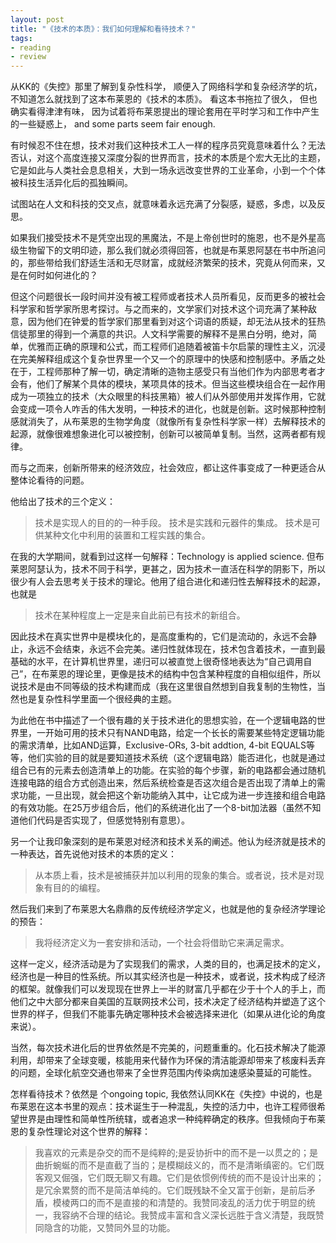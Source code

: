```yaml
---
layout: post
title: "《技术的本质》：我们如何理解和看待技术？"
tags:
- reading
- review
---
```


从KK的《失控》那里了解到复杂性科学， 顺便入了网络科学和复杂经济学的坑， 不知道怎么就找到了这本布莱恩的《技术的本质》。 看这本书拖拉了很久， 但也确实看得津津有味， 因为试着将布莱恩提出的理论套用在平时学习和工作中产生的一些疑惑上， and some parts seem fair enough.  

有时候忍不住在想，技术对我们这种技术工人一样的程序员究竟意味着什么？无法否认，对这个高度连接又深度分裂的世界而言，技术的本质是个宏大无比的主题，它是如此与人类社会息息相关，大到一场永远改变世界的工业革命，小到一个个体被科技生活异化后的孤独瞬间。

试图站在人文和科技的交叉点，就意味着永远充满了分裂感，疑惑，多虑，以及反思。

如果我们接受技术不是凭空出现的黑魔法，不是上帝创世时的施恩，也不是外星高级生物留下的文明印迹，那么我们就必须得回答，也就是布莱恩阿瑟在书中所追问的，那些带给我们舒适生活和无尽财富，成就经济繁荣的技术，究竟从何而来，又是在何时如何进化的？

但这个问题很长一段时间并没有被工程师或者技术人员所看见，反而更多的被社会科学家和哲学家所思考探讨。与之而来的，文学家们对技术这个词充满了某种敌意，因为他们在钟爱的哲学家们那里看到对这个词语的质疑，却无法从技术的狂热信徒那里的得到一个满意的共识。人文科学需要的解释不是黑白分明，绝对，简单，优雅而正确的原理和公式，而工程师们追随着被笛卡尔启蒙的理性主义，沉浸在完美解释组成这个复杂世界里一个又一个的原理中的快感和控制感中。矛盾之处在于，工程师那种了解一切，确定清晰的造物主感受只有当他们作为内部思考者才会有，他们了解某个具体的模块，某项具体的技术。但当这些模块组合在一起作用成为一项独立的技术（大众眼里的科技黑箱）被人们从外部使用并发挥作用，它就会变成一项令人咋舌的伟大发明，一种技术的进化，也就是创新。这时候那种控制感就消失了，从布莱恩的生物学角度（就像所有复杂性科学家一样）去解释技术的起源，就像很难想象进化可以被控制，创新可以被简单复制。当然，这两者都有规律。

而与之而来，创新所带来的经济效应，社会效应，都让这件事变成了一种更适合从整体论看待的问题。

他给出了技术的三个定义：

> 技术是实现人的目的的一种手段。
> 技术是实践和元器件的集成。
> 技术是可供某种文化中利用的装置和工程实践的集合。

在我的大学期间，就看到过这样一句解释：Technology is applied science. 但布莱恩阿瑟认为，技术不同于科学，更甚之，因为技术一直活在科学的阴影下，所以很少有人会去思考关于技术的理论。他用了组合进化和递归性去解释技术的起源，也就是

> 技术在某种程度上一定是来自此前已有技术的新组合。

因此技术在真实世界中是模块化的，是高度重构的，它们是流动的，永远不会静止，永远不会结束，永远不会完美。递归性就体现在，技术包含着技术，一直到最基础的水平，在计算机世界里，递归可以被直觉上很奇怪地表达为“自己调用自己”，在布莱恩的理论里，更像是技术的结构中包含某种程度的自相似组件，所以说技术是由不同等级的技术构建而成（我在这里很自然想到自我复制的生物性，当然也是复杂性科学里面一个很经典的主题。

为此他在书中描述了一个很有趣的关于技术进化的思想实验，在一个逻辑电路的世界里，一开始可用的技术只有NAND电路，给定一个长长的需要某些特定逻辑功能的需求清单，比如AND运算，Exclusive-ORs, 3-bit addtion, 4-bit EQUALS等等，他们实验的目的就是要知道技术系统（这个逻辑电路）能否进化，也就是通过组合已有的元素去创造清单上的功能。在实验的每个步骤，新的电路都会通过随机连接电路的组合方式创造出来，然后系统检查是否这次组合是否出现了清单上的需求功能，一旦出现，就会把这个新功能纳入其中，让它成为进一步连接和组合电路的有效功能。在25万步组合后，他们的系统进化出了一个8-bit加法器（虽然不知道他们代码是否实现了，但感觉特别有意思）。

另一个让我印象深刻的是布莱恩对经济和技术关系的阐述。他认为经济就是技术的一种表达，首先说他对技术的本质的定义：

> 从本质上看，技术是被捕获并加以利用的现象的集合。或者说，技术是对现象有目的的编程。

然后我们来到了布莱恩大名鼎鼎的反传统经济学定义，也就是他的复杂经济学理论的预告：

> 我将经济定义为一套安排和活动，一个社会将借助它来满足需求。

这样一定义，经济活动是为了实现我们的需求，人类的目的，也满足技术的定义，经济也是一种目的性系统。所以其实经济也是一种技术，或者说，技术构成了经济的框架。就像我们可以发现现在世界上一半的财富几乎都在少于十个人的手上，而他们之中大部分都来自美国的互联网技术公司，技术决定了经济结构并塑造了这个世界的样子，但我们不能事先确定哪种技术会被选择来进化（如果从进化论的角度来说）。

当然，每次技术进化后的世界依然是不完美的，问题重重的。化石技术解决了能源利用，却带来了全球变暖，核能用来代替作为环保的清洁能源却带来了核废料丢弃的问题，全球化航空交通也带来了全世界范围内传染病加速感染蔓延的可能性。

怎样看待技术？依然是 个ongoing topic, 我依然认同KK在《失控》中说的，也是布莱恩在这本书里的观点：技术诞生于一种混乱，失控的活力中，也许工程师很希望世界是由理性和简单性所统辖，或者追求一种纯粹确定的秩序。但我倾向于布莱恩的复杂性理论对这个世界的解释：

> 我喜欢的元素是杂交的而不是纯粹的;是妥协折中的而不是一以贯之的；是曲折蜿蜒的而不是直截了当的；是模糊歧义的，而不是清晰缜密的。它们既客观又倔强，它们既无聊又有趣。它们是依惯例传统的而不是设计出来的；是冗余累赘的而不是简洁单纯的。它们既残缺不全又富于创新，是前后矛盾，模棱两口的而不是直接的和清楚的。我赞同凌乱的活力优于明显的统一，我容纳不合理的结论。我赞成丰富和含义深长远胜于含义清楚，我既赞同隐含的功能，又赞同外显的功能。
